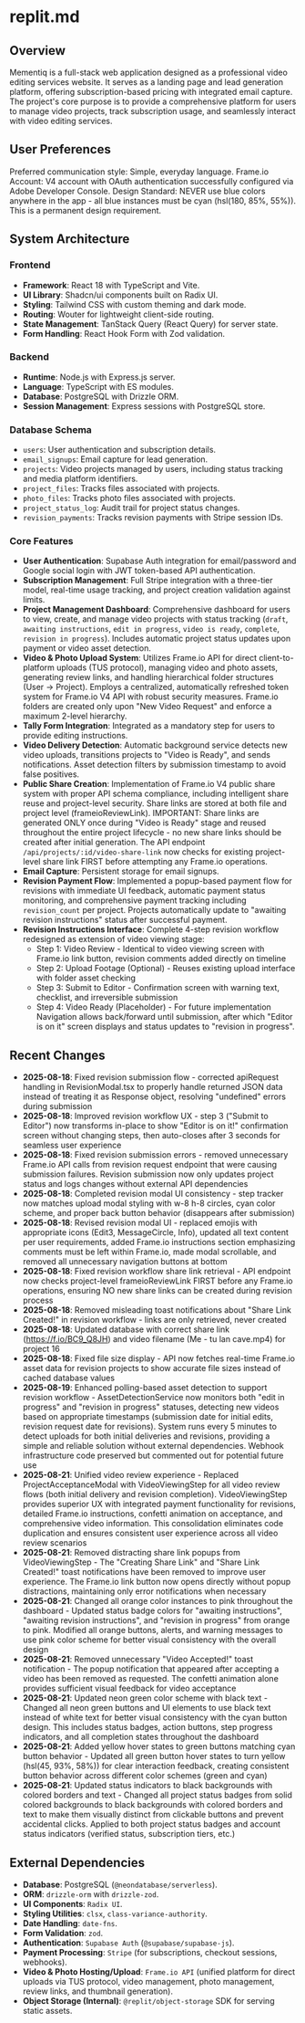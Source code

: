 # replit.md

## Overview
Mementiq is a full-stack web application designed as a professional video editing services website. It serves as a landing page and lead generation platform, offering subscription-based pricing with integrated email capture. The project's core purpose is to provide a comprehensive platform for users to manage video projects, track subscription usage, and seamlessly interact with video editing services.

## User Preferences
Preferred communication style: Simple, everyday language.
Frame.io Account: V4 account with OAuth authentication successfully configured via Adobe Developer Console.
Design Standard: NEVER use blue colors anywhere in the app - all blue instances must be cyan (hsl(180, 85%, 55%)). This is a permanent design requirement.

## System Architecture

### Frontend
- **Framework**: React 18 with TypeScript and Vite.
- **UI Library**: Shadcn/ui components built on Radix UI.
- **Styling**: Tailwind CSS with custom theming and dark mode.
- **Routing**: Wouter for lightweight client-side routing.
- **State Management**: TanStack Query (React Query) for server state.
- **Form Handling**: React Hook Form with Zod validation.

### Backend
- **Runtime**: Node.js with Express.js server.
- **Language**: TypeScript with ES modules.
- **Database**: PostgreSQL with Drizzle ORM.
- **Session Management**: Express sessions with PostgreSQL store.

### Database Schema
- `users`: User authentication and subscription details.
- `email_signups`: Email capture for lead generation.
- `projects`: Video projects managed by users, including status tracking and media platform identifiers.
- `project_files`: Tracks files associated with projects.
- `photo_files`: Tracks photo files associated with projects.
- `project_status_log`: Audit trail for project status changes.
- `revision_payments`: Tracks revision payments with Stripe session IDs.

### Core Features
- **User Authentication**: Supabase Auth integration for email/password and Google social login with JWT token-based API authentication.
- **Subscription Management**: Full Stripe integration with a three-tier model, real-time usage tracking, and project creation validation against limits.
- **Project Management Dashboard**: Comprehensive dashboard for users to view, create, and manage video projects with status tracking (`draft`, `awaiting instructions`, `edit in progress`, `video is ready`, `complete`, `revision in progress`). Includes automatic project status updates upon payment or video asset detection.
- **Video & Photo Upload System**: Utilizes Frame.io API for direct client-to-platform uploads (TUS protocol), managing video and photo assets, generating review links, and handling hierarchical folder structures (User -> Project). Employs a centralized, automatically refreshed token system for Frame.io V4 API with robust security measures. Frame.io folders are created only upon "New Video Request" and enforce a maximum 2-level hierarchy.
- **Tally Form Integration**: Integrated as a mandatory step for users to provide editing instructions.
- **Video Delivery Detection**: Automatic background service detects new video uploads, transitions projects to "Video is Ready", and sends notifications. Asset detection filters by submission timestamp to avoid false positives.
- **Public Share Creation**: Implementation of Frame.io V4 public share system with proper API schema compliance, including intelligent share reuse and project-level security. Share links are stored at both file and project level (frameioReviewLink). IMPORTANT: Share links are generated ONLY once during "Video is Ready" stage and reused throughout the entire project lifecycle - no new share links should be created after initial generation. The API endpoint `/api/projects/:id/video-share-link` now checks for existing project-level share link FIRST before attempting any Frame.io operations.
- **Email Capture**: Persistent storage for email signups.
- **Revision Payment Flow**: Implemented a popup-based payment flow for revisions with immediate UI feedback, automatic payment status monitoring, and comprehensive payment tracking including `revision_count` per project. Projects automatically update to "awaiting revision instructions" status after successful payment.
- **Revision Instructions Interface**: Complete 4-step revision workflow redesigned as extension of video viewing stage:
  - Step 1: Video Review - Identical to video viewing screen with Frame.io link button, revision comments added directly on timeline
  - Step 2: Upload Footage (Optional) - Reuses existing upload interface with folder asset checking
  - Step 3: Submit to Editor - Confirmation screen with warning text, checklist, and irreversible submission
  - Step 4: Video Ready (Placeholder) - For future implementation
  Navigation allows back/forward until submission, after which "Editor is on it" screen displays and status updates to "revision in progress".

## Recent Changes
- **2025-08-18**: Fixed revision submission flow - corrected apiRequest handling in RevisionModal.tsx to properly handle returned JSON data instead of treating it as Response object, resolving "undefined" errors during submission
- **2025-08-18**: Improved revision workflow UX - step 3 ("Submit to Editor") now transforms in-place to show "Editor is on it!" confirmation screen without changing steps, then auto-closes after 3 seconds for seamless user experience
- **2025-08-18**: Fixed revision submission errors - removed unnecessary Frame.io API calls from revision request endpoint that were causing submission failures. Revision submission now only updates project status and logs changes without external API dependencies
- **2025-08-18**: Completed revision modal UI consistency - step tracker now matches upload modal styling with w-8 h-8 circles, cyan color scheme, and proper back button behavior (disappears after submission)
- **2025-08-18**: Revised revision modal UI - replaced emojis with appropriate icons (Edit3, MessageCircle, Info), updated all text content per user requirements, added Frame.io instructions section emphasizing comments must be left within Frame.io, made modal scrollable, and removed all unnecessary navigation buttons at bottom
- **2025-08-18**: Fixed revision workflow share link retrieval - API endpoint now checks project-level frameioReviewLink FIRST before any Frame.io operations, ensuring NO new share links can be created during revision process
- **2025-08-18**: Removed misleading toast notifications about "Share Link Created!" in revision workflow - links are only retrieved, never created
- **2025-08-18**: Updated database with correct share link (https://f.io/BC9_Q8JH) and video filename (Me - tu lan cave.mp4) for project 16
- **2025-08-18**: Fixed file size display - API now fetches real-time Frame.io asset data for revision projects to show accurate file sizes instead of cached database values
- **2025-08-19**: Enhanced polling-based asset detection to support revision workflow - AssetDetectionService now monitors both "edit in progress" and "revision in progress" statuses, detecting new videos based on appropriate timestamps (submission date for initial edits, revision request date for revisions). System runs every 5 minutes to detect uploads for both initial deliveries and revisions, providing a simple and reliable solution without external dependencies. Webhook infrastructure code preserved but commented out for potential future use
- **2025-08-21**: Unified video review experience - Replaced ProjectAcceptanceModal with VideoViewingStep for all video review flows (both initial delivery and revision completion). VideoViewingStep provides superior UX with integrated payment functionality for revisions, detailed Frame.io instructions, confetti animation on acceptance, and comprehensive video information. This consolidation eliminates code duplication and ensures consistent user experience across all video review scenarios
- **2025-08-21**: Removed distracting share link popups from VideoViewingStep - The "Creating Share Link" and "Share Link Created!" toast notifications have been removed to improve user experience. The Frame.io link button now opens directly without popup distractions, maintaining only error notifications when necessary
- **2025-08-21**: Changed all orange color instances to pink throughout the dashboard - Updated status badge colors for "awaiting instructions", "awaiting revision instructions", and "revision in progress" from orange to pink. Modified all orange buttons, alerts, and warning messages to use pink color scheme for better visual consistency with the overall design
- **2025-08-21**: Removed unnecessary "Video Accepted!" toast notification - The popup notification that appeared after accepting a video has been removed as requested. The confetti animation alone provides sufficient visual feedback for video acceptance
- **2025-08-21**: Updated neon green color scheme with black text - Changed all neon green buttons and UI elements to use black text instead of white text for better visual consistency with the cyan button design. This includes status badges, action buttons, step progress indicators, and all completion states throughout the dashboard
- **2025-08-21**: Added yellow hover states to green buttons matching cyan button behavior - Updated all green button hover states to turn yellow (hsl(45, 93%, 58%)) for clear interaction feedback, creating consistent button behavior across different color schemes (green and cyan)
- **2025-08-21**: Updated status indicators to black backgrounds with colored borders and text - Changed all project status badges from solid colored backgrounds to black backgrounds with colored borders and text to make them visually distinct from clickable buttons and prevent accidental clicks. Applied to both project status badges and account status indicators (verified status, subscription tiers, etc.)

## External Dependencies

- **Database**: PostgreSQL (`@neondatabase/serverless`).
- **ORM**: `drizzle-orm` with `drizzle-zod`.
- **UI Components**: `Radix UI`.
- **Styling Utilities**: `clsx`, `class-variance-authority`.
- **Date Handling**: `date-fns`.
- **Form Validation**: `zod`.
- **Authentication**: `Supabase Auth` (`@supabase/supabase-js`).
- **Payment Processing**: `Stripe` (for subscriptions, checkout sessions, webhooks).
- **Video & Photo Hosting/Upload**: `Frame.io API` (unified platform for direct uploads via TUS protocol, video management, photo management, review links, and thumbnail generation).
- **Object Storage (Internal)**: `@replit/object-storage` SDK for serving static assets.